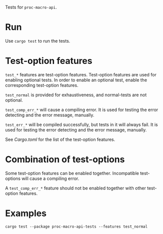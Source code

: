 Tests for `proc-macro-api`.

# Run

Use `cargo test` to run the tests.

# Test-option features

`test_*` features are test-option features. Test-option features are used
for enabling optional tests. In order to enable an optional test, enable
the corresponding test-option features.

`test_normal` is provided for exhaustiveness, and normal-tests are not optional.

`test_comp_err_*` will cause a compiling error. It is used for testing the
error detecting and the error message, manually.

`test_err_*` will be compiled successfully, but tests in it will always fail.
It is used for testing the error detecting and the error message, manually.

See *Cargo.toml* for the list of the test-option features.

# Combination of test-options

Some test-option features can be enabled together.
Incompatible test-options will cause a compiling error.

A `test_comp_err_*` feature should not be enabled together with other
test-option features.

# Examples

```text
cargo test --package proc-macro-api-tests --features test_normal
```

